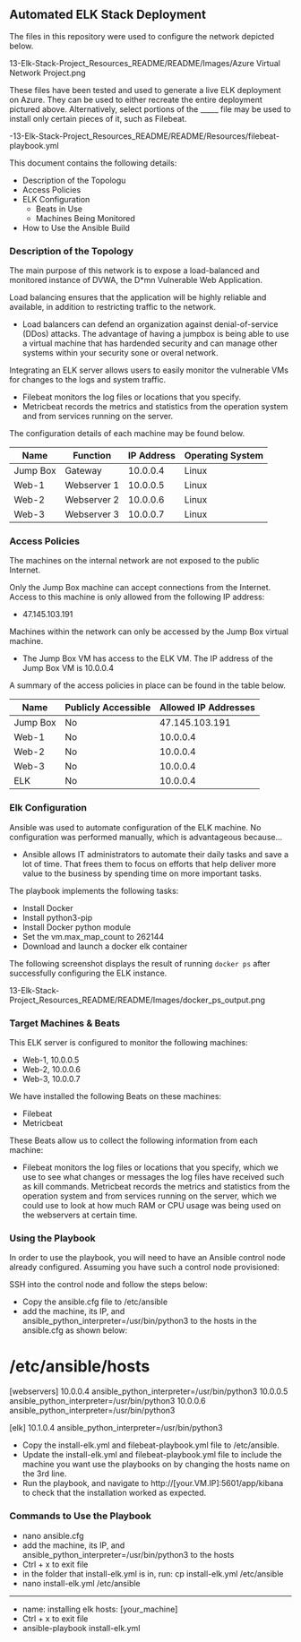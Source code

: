 ## Automated ELK Stack Deployment

The files in this repository were used to configure the network depicted below.

13-Elk-Stack-Project_Resources_README/README/Images/Azure Virtual Network Project.png

These files have been tested and used to generate a live ELK deployment on Azure. They can be used to either recreate the entire deployment pictured above. Alternatively, select portions of the _____ file may be used to install only certain pieces of it, such as Filebeat.

  -13-Elk-Stack-Project_Resources_README/README/Resources/filebeat-playbook.yml

This document contains the following details:
- Description of the Topologu
- Access Policies
- ELK Configuration
  - Beats in Use
  - Machines Being Monitored
- How to Use the Ansible Build


### Description of the Topology

The main purpose of this network is to expose a load-balanced and monitored instance of DVWA, the D*mn Vulnerable Web Application.

Load balancing ensures that the application will be highly reliable and available, in addition to restricting traffic to the network.
- Load balancers can defend an organization against denial-of-service (DDos) attacks. The advantage of having a jumpbox is being able to use a virtual machine that has hardended security and can manage other systems within your security sone or overal network.

Integrating an ELK server allows users to easily monitor the vulnerable VMs for changes to the logs and system traffic.
- Filebeat monitors the log files or locations that you specify.
- Metricbeat records the metrics and statistics from the operation system and from services running on the server.

The configuration details of each machine may be found below.


| Name     | Function     | IP Address | Operating System |
|----------|--------------|------------|------------------|
| Jump Box | Gateway      | 10.0.0.4   | Linux            |
|  Web-1   | Webserver 1  | 10.0.0.5   | Linux            |
|  Web-2   | Webserver 2  | 10.0.0.6   | Linux            |
|  Web-3   | Webserver 3  | 10.0.0.7   | Linux            |

### Access Policies

The machines on the internal network are not exposed to the public Internet. 

Only the Jump Box machine can accept connections from the Internet. Access to this machine is only allowed from the following IP address:
- 47.145.103.191

Machines within the network can only be accessed by the Jump Box virtual machine.
- The Jump Box VM has access to the ELK VM. The IP address of the Jump Box VM is 10.0.0.4

A summary of the access policies in place can be found in the table below.

| Name     | Publicly Accessible | Allowed IP Addresses |
|----------|---------------------|----------------------|
| Jump Box | No                  | 47.145.103.191       |
| Web-1    | No                  | 10.0.0.4             |
| Web-2    | No                  | 10.0.0.4             |
| Web-3    | No                  | 10.0.0.4             |
| ELK      | No                  | 10.0.0.4             |

### Elk Configuration

Ansible was used to automate configuration of the ELK machine. No configuration was performed manually, which is advantageous because...
- Ansible allows IT administrators to automate their daily tasks and save a lot of time. That frees them to focus on efforts that help deliver more value to the business by spending time on more important tasks.

The playbook implements the following tasks:
- Install Docker
- Install python3-pip
- Install Docker python module
- Set the vm.max_map_count to 262144
- Download and launch a docker elk container

The following screenshot displays the result of running `docker ps` after successfully configuring the ELK instance.

13-Elk-Stack-Project_Resources_README/README/Images/docker_ps_output.png

### Target Machines & Beats
This ELK server is configured to monitor the following machines:
- Web-1, 10.0.0.5
- Web-2, 10.0.0.6
- Web-3, 10.0.0.7

We have installed the following Beats on these machines:
- Filebeat
- Metricbeat

These Beats allow us to collect the following information from each machine:
-  Filebeat monitors the log files or locations that you specify, which we use to see what changes or messages the log files have received such as kill commands. Metricbeat records the metrics and statistics from the operation system and from services running on the server, which we could use to look at how much RAM or CPU usage was being used on the webservers at certain time.

### Using the Playbook
In order to use the playbook, you will need to have an Ansible control node already configured. Assuming you have such a control node provisioned: 

SSH into the control node and follow the steps below:
- Copy the ansible.cfg file to /etc/ansible
- add the machine, its IP, and ansible_python_interpreter=/usr/bin/python3 to the hosts in the ansible.cfg as shown below:
 # /etc/ansible/hosts
 [webservers]
 10.0.0.4 ansible_python_interpreter=/usr/bin/python3
 10.0.0.5 ansible_python_interpreter=/usr/bin/python3
10.0.0.6 ansible_python_interpreter=/usr/bin/python3

 [elk]
 10.1.0.4 ansible_python_interpreter=/usr/bin/python3

- Copy the install-elk.yml and filebeat-playbook.yml file to /etc/ansible.
- Update the install-elk.yml and filebeat-playbook.yml file to include the machine you want use the playbooks on by changing the hosts name on the 3rd line. 
- Run the playbook, and navigate to  http://[your.VM.IP]:5601/app/kibana to check that the installation worked as expected.

### Commands to Use the Playbook
- nano ansible.cfg
- add the machine, its IP, and ansible_python_interpreter=/usr/bin/python3 to the hosts
- Ctrl + x to exit file
- in the folder that install-elk.yml is in, run: cp install-elk.yml /etc/ansible
- nano install-elk.yml /etc/ansible
- ---
  - name: installing elk
  hosts: [your_machine]
- Ctrl + x to exit file
- ansible-playbook install-elk.yml
